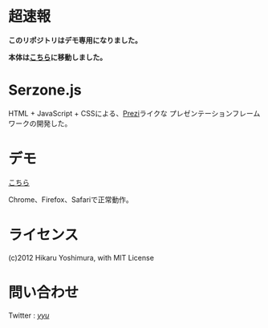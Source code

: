 # 超速報

**このリポジトリはデモ専用になりました。**

**本体は[こちら](https://github.com/yoshimuraYuu/Serzone)に移動しました。**

# Serzone.js

HTML + JavaScript + CSSによる、[Prezi](http://prezi.com/)ライクな
プレゼンテーションフレームワークの開発した。

# デモ

[こちら](http://yoshimurayuu.github.com/Serzone-Demo/)

Chrome、Firefox、Safariで正常動作。

# ライセンス

(c)2012 Hikaru Yoshimura, with MIT License

# 問い合わせ

Twitter : [_yyu_](https://twitter.com/_yyu_)
